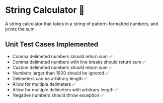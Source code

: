 # String Calculator 🧮
A string calculator that takes in a string of pattern-formatted numbers, and prints the sum.

## Unit Test Cases Implemented
- Comma delimeted numbers should return sum ✅
- Comma delimeted numbers with line breaks should return sum ✅
- Custom delimeted numbers should return sum ✅
- Numbers larger than 1000 should be ignored ✅
- Delimeters can be arbitrary length ✅
- Allow for multiple delimeters ✅
- Allow for multiple delimeters with arbitrary length ✅
- Negative numbers should throw exception ✅